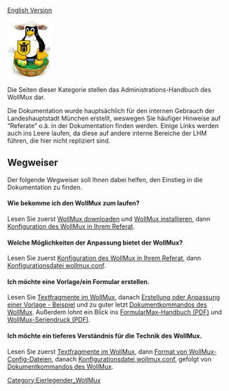 [English Version](WollMux_Handbook.md "wikilink")

![Eierlegender WollMux](100px-Wollmux.jpg "Eierlegender WollMux")

Die Seiten dieser Kategorie stellen das Administrations-Handbuch des
WollMux dar.

Die Dokumentation wurde hauptsächlich für den internen Gebrauch der
Landeshauptstadt München erstellt, weswegen Sie häufiger Hinweise auf
“Referate” o.ä. in der Dokumentation finden werden. Einige Links werden
auch ins Leere laufen, da diese auf andere interne Bereiche der LHM
führen, die hier nicht repliziert sind.

Wegweiser
---------

Der folgende Wegweiser soll Ihnen dabei helfen, den Einstieg in die
Dokumentation zu finden.

#### Wie bekomme ich den WollMux zum laufen?

Lesen Sie zuerst [WollMux downloaden](Download.md "wikilink") und
[WollMux installieren](WollMux_installieren.md "wikilink"), dann
[Konfiguration des WollMux in Ihrem
Referat](Konfiguration_des_WollMux_in_Ihrem_Referat.md "wikilink").

#### Welche Möglichkeiten der Anpassung bietet der WollMux?

Lesen Sie zuerst [Konfiguration des WollMux in Ihrem
Referat](Konfiguration_des_WollMux_in_Ihrem_Referat.md "wikilink"), dann
[Konfigurationsdatei
wollmux.conf](Konfigurationsdatei_wollmux_conf.md "wikilink").

#### Ich möchte eine Vorlage/ein Formular erstellen.

Lesen Sie [Textfragmente im WollMux](Textfragmente_im_WollMux.md "wikilink"), danach [Erstellung oder Anpassung einer Vorlage - Beispiel](Erstellung_oder_Anpassung_einer_Vorlage_-_Beispiel.md "wikilink")
und zu guter letzt [Dokumentkommandos des WollMux](Dokumentkommandos_des_WollMux.md "wikilink"). Außerdem lohnt ein
Blick ins [FormularMax-Handbuch (PDF)](http://www.wollmux.net/wiki/images/8/8e/FormularMax_Handbuch.pdf)
und [WollMux-Seriendruck (PDF)](http://www.wollmux.net/files/WollMux_Seriendruck.pdf).

#### Ich möchte ein tieferes Verständnis für die Technik des WollMux.

Lesen Sie zuerst [Textfragmente im WollMux](Textfragmente_im_WollMux.md "wikilink"), dann [Format von WollMux-Config-Dateien](Format_von_WollMux-Config-Dateien.md "wikilink"),
danach [Konfigurationsdatei wollmux.conf](Konfigurationsdatei_wollmux_conf.md "wikilink"), gefolgt von
[Dokumentkommandos des WollMux](Dokumentkommandos_des_WollMux.md "wikilink").

<Category:Eierlegender_WollMux>
